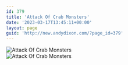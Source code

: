 ```yaml
---
id: 379
title: 'Attack Of Crab Monsters'
date: '2023-03-17T13:45:11+00:00'
layout: page
guid: 'http://new.andydixon.com/?page_id=379'
---
```


![Attack Of Crab Monsters](https://i0.wp.com/assets.g8x2.ldn.idrivee2-23.com/posters/Attack%20Of%20Crab%20Monsters%2001.jpg?w=1200&ssl=1 "Attack Of Crab Monsters")  
![Attack Of Crab Monsters](https://i0.wp.com/assets.g8x2.ldn.idrivee2-23.com/posters/Attack%20Of%20Crab%20Monsters%2002.jpg?w=1200&ssl=1 "Attack Of Crab Monsters")